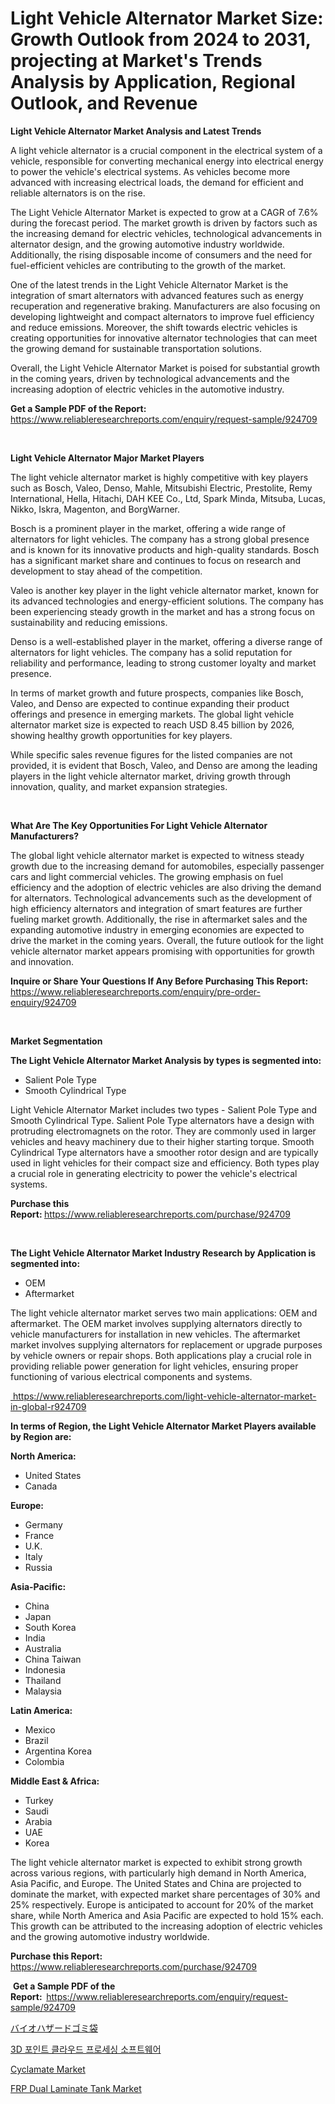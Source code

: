 <p><h1>Light Vehicle Alternator Market Size: Growth Outlook from 2024 to 2031, projecting at Market's Trends Analysis by Application, Regional Outlook, and Revenue</h1></p><p><strong>Light Vehicle Alternator Market Analysis and Latest Trends</strong></p>
<p><p>A light vehicle alternator is a crucial component in the electrical system of a vehicle, responsible for converting mechanical energy into electrical energy to power the vehicle's electrical systems. As vehicles become more advanced with increasing electrical loads, the demand for efficient and reliable alternators is on the rise.</p><p>The Light Vehicle Alternator Market is expected to grow at a CAGR of 7.6% during the forecast period. The market growth is driven by factors such as the increasing demand for electric vehicles, technological advancements in alternator design, and the growing automotive industry worldwide. Additionally, the rising disposable income of consumers and the need for fuel-efficient vehicles are contributing to the growth of the market.</p><p>One of the latest trends in the Light Vehicle Alternator Market is the integration of smart alternators with advanced features such as energy recuperation and regenerative braking. Manufacturers are also focusing on developing lightweight and compact alternators to improve fuel efficiency and reduce emissions. Moreover, the shift towards electric vehicles is creating opportunities for innovative alternator technologies that can meet the growing demand for sustainable transportation solutions.</p><p>Overall, the Light Vehicle Alternator Market is poised for substantial growth in the coming years, driven by technological advancements and the increasing adoption of electric vehicles in the automotive industry.</p></p>
<p><strong>Get a Sample PDF of the Report:&nbsp;</strong> <a href="https://www.reliableresearchreports.com/enquiry/request-sample/924709">https://www.reliableresearchreports.com/enquiry/request-sample/924709</a></p>
<p>&nbsp;</p>
<p><strong>Light Vehicle Alternator Major Market Players</strong></p>
<p><p>The light vehicle alternator market is highly competitive with key players such as Bosch, Valeo, Denso, Mahle, Mitsubishi Electric, Prestolite, Remy International, Hella, Hitachi, DAH KEE Co., Ltd, Spark Minda, Mitsuba, Lucas, Nikko, Iskra, Magenton, and BorgWarner.</p><p>Bosch is a prominent player in the market, offering a wide range of alternators for light vehicles. The company has a strong global presence and is known for its innovative products and high-quality standards. Bosch has a significant market share and continues to focus on research and development to stay ahead of the competition.</p><p>Valeo is another key player in the light vehicle alternator market, known for its advanced technologies and energy-efficient solutions. The company has been experiencing steady growth in the market and has a strong focus on sustainability and reducing emissions.</p><p>Denso is a well-established player in the market, offering a diverse range of alternators for light vehicles. The company has a solid reputation for reliability and performance, leading to strong customer loyalty and market presence.</p><p>In terms of market growth and future prospects, companies like Bosch, Valeo, and Denso are expected to continue expanding their product offerings and presence in emerging markets. The global light vehicle alternator market size is expected to reach USD 8.45 billion by 2026, showing healthy growth opportunities for key players.</p><p>While specific sales revenue figures for the listed companies are not provided, it is evident that Bosch, Valeo, and Denso are among the leading players in the light vehicle alternator market, driving growth through innovation, quality, and market expansion strategies.</p></p>
<p>&nbsp;</p>
<p><strong>What Are The Key Opportunities For Light Vehicle Alternator Manufacturers?</strong></p>
<p><p>The global light vehicle alternator market is expected to witness steady growth due to the increasing demand for automobiles, especially passenger cars and light commercial vehicles. The growing emphasis on fuel efficiency and the adoption of electric vehicles are also driving the demand for alternators. Technological advancements such as the development of high efficiency alternators and integration of smart features are further fueling market growth. Additionally, the rise in aftermarket sales and the expanding automotive industry in emerging economies are expected to drive the market in the coming years. Overall, the future outlook for the light vehicle alternator market appears promising with opportunities for growth and innovation.</p></p>
<p><strong>Inquire or Share Your Questions If Any Before Purchasing This Report:</strong> <a href="https://www.reliableresearchreports.com/enquiry/pre-order-enquiry/924709">https://www.reliableresearchreports.com/enquiry/pre-order-enquiry/924709</a></p>
<p>&nbsp;</p>
<p><strong>Market Segmentation</strong></p>
<p><strong>The Light Vehicle Alternator Market Analysis by types is segmented into:</strong></p>
<p><ul><li>Salient Pole Type</li><li>Smooth Cylindrical Type</li></ul></p>
<p><p>Light Vehicle Alternator Market includes two types - Salient Pole Type and Smooth Cylindrical Type. Salient Pole Type alternators have a design with protruding electromagnets on the rotor. They are commonly used in larger vehicles and heavy machinery due to their higher starting torque. Smooth Cylindrical Type alternators have a smoother rotor design and are typically used in light vehicles for their compact size and efficiency. Both types play a crucial role in generating electricity to power the vehicle's electrical systems.</p></p>
<p><strong>Purchase this Report:&nbsp;</strong><a href="https://www.reliableresearchreports.com/purchase/924709">https://www.reliableresearchreports.com/purchase/924709</a></p>
<p>&nbsp;</p>
<p><strong>The Light Vehicle Alternator Market Industry Research by Application is segmented into:</strong></p>
<p><ul><li>OEM</li><li>Aftermarket</li></ul></p>
<p><p>The light vehicle alternator market serves two main applications: OEM and aftermarket. The OEM market involves supplying alternators directly to vehicle manufacturers for installation in new vehicles. The aftermarket market involves supplying alternators for replacement or upgrade purposes by vehicle owners or repair shops. Both applications play a crucial role in providing reliable power generation for light vehicles, ensuring proper functioning of various electrical components and systems.</p></p>
<p><a href="https://www.reliableresearchreports.com/light-vehicle-alternator-market-in-global-r924709">&nbsp;https://www.reliableresearchreports.com/light-vehicle-alternator-market-in-global-r924709</a></p>
<p><strong>In terms of Region, the Light Vehicle Alternator Market Players available by Region are:</strong></p>
<p>
    <p> <strong> North America: </strong>
        <ul>
            <li>United States</li>
            <li>Canada</li>
        </ul>
        </p> 
    <p> <strong> Europe: </strong>
        <ul>
            <li>Germany</li>
            <li>France</li>
            <li>U.K.</li>
            <li>Italy</li>
            <li>Russia</li>
        </ul>
        </p> 
    <p> <strong> Asia-Pacific: </strong>
        <ul>
            <li>China</li>
            <li>Japan</li>
            <li>South Korea</li>
            <li>India</li>
            <li>Australia</li>
            <li>China Taiwan</li>
            <li>Indonesia</li>
            <li>Thailand</li>
            <li>Malaysia</li>
        </ul>
        </p> 
    <p> <strong> Latin America: </strong>
        <ul>
            <li>Mexico</li>
            <li>Brazil</li>
            <li>Argentina Korea</li>
            <li>Colombia</li>
        </ul>
        </p> 
    <p> <strong> Middle East & Africa: </strong>
        <ul>
            <li>Turkey</li>
            <li>Saudi</li>
            <li>Arabia</li>
            <li>UAE</li>
            <li>Korea</li>
        </ul>
    </p>
    </p>
<p><p>The light vehicle alternator market is expected to exhibit strong growth across various regions, with particularly high demand in North America, Asia Pacific, and Europe. The United States and China are projected to dominate the market, with expected market share percentages of 30% and 25% respectively. Europe is anticipated to account for 20% of the market share, while North America and Asia Pacific are expected to hold 15% each. This growth can be attributed to the increasing adoption of electric vehicles and the growing automotive industry worldwide.</p></p>
<p><strong>Purchase this Report: </strong><a href="https://www.reliableresearchreports.com/purchase/924709">https://www.reliableresearchreports.com/purchase/924709</a></p>
<p>&nbsp;<strong>Get a Sample PDF of the Report:&nbsp;&nbsp;</strong><a href="https://www.reliableresearchreports.com/enquiry/request-sample/924709">https://www.reliableresearchreports.com/enquiry/request-sample/924709</a></p>
<p><strong></strong></p>
<p><p><a href="https://github.com/lrlmopnhwd79300/Market-Research-Report-List-3/blob/main/9546821125873.md">バイオハザードゴミ袋</a></p><p><a href="https://github.com/fernandotryO5lson96765/Market-Research-Report-List-2/blob/main/1850677182705.md">3D 포인트 클라우드 프로세싱 소프트웨어</a></p><p><a href="https://issuu.com/reportprime-2/docs/cyclamate-market-size-2030.pptx">Cyclamate Market</a></p><p><a href="https://github.com/riwar777/Market-Research-Report-List-1/blob/main/frp-dual-laminate-tank-market.md">FRP Dual Laminate Tank Market</a></p></p>
